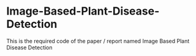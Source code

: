 # Image-Based-Plant-Disease-Detection
This is the required code of the paper /  report named Image Based Plant Disease Detection
